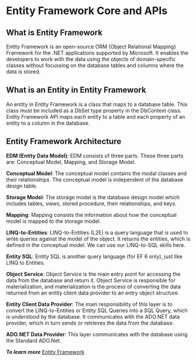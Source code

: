 # Entity Framework Core and APIs

## What is Entity Framework

Entity Framework is an open-source ORM (Object Relational Mapping) Framework for the .NET applications supported by Microsoft. It enables the developers to work with the data using the objects of domain-specific classes without focussing on the database tables and columns where the data is stored.

## What is an Entity in Entity Framework

An entity in Entity Framework is a class that maps to a database table. This class must be included as a DbSet type property in the DbContext class. Entity Framework API maps each entity to a table and each property of an entity to a column in the database.

## Entity Framework Architecture
**EDM (Entity Data Model)**: EDM consists of three parts. These three parts are:
Conceptual Model, Mapping, and Storage Model.

**Conceptual Model**: The conceptual model contains the modal classes and their relationships. The conceptual model is independent of the database design table.

**Storage Model**: The storage model is the database design model which includes tables, views, stored procedure, their relationships, and keys.

**Mapping**: Mapping consists the information about how the conceptual model is mapped to the storage model.

**LINQ-to-Entities**: LINQ-to-Entities (L2E) is a query language that is used to write queries against the model of the object. It returns the entities, which is defined in the conceptual model. We can use our LINQ-to-SQL skills here.

**Entity SQL**: Entity SQL is another query language (for EF 6 only), just like LINQ to Entities. 

**Object Service**: Object Service is the main entry point for accessing the data from the database and return it. Object Service is responsible for materialization, and materialization is the process of converting the data returned from an entity client data provider to an entry object structure.

**Entity Client Data Provider**: The main responsibility of this layer is to convert the LINQ-to-Entities or Entity SQL Queries into a SQL Query, which is understood by the database. It communicates with the ADO.NET data provider, which in turn sends or retrieves the data from the database.

**ADO.NET Data Provider**: This layer communicates with the database using the Standard ADO.Net.

***To learn more*** [Entity Framework](https://www.javatpoint.com/entity-framework)
